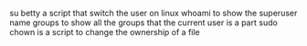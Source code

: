 su betty a script that switch the user on linux
whoami to show the superuser name
groups to show all the groups that the current user is a part
sudo chown is a script to change the ownership of a file
